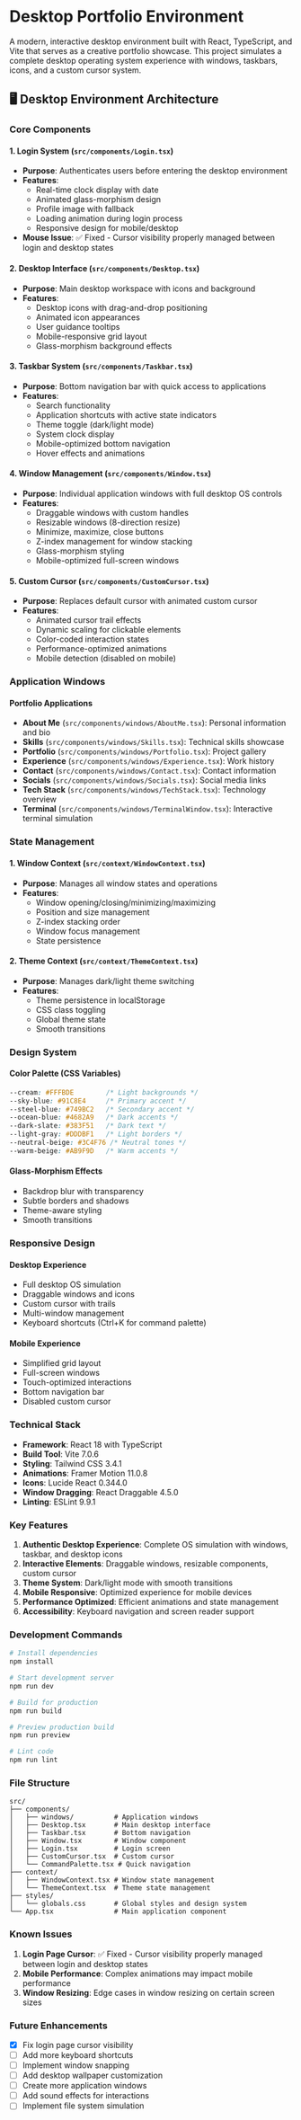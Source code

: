 # Desktop Portfolio Environment

A modern, interactive desktop environment built with React, TypeScript, and Vite that serves as a creative portfolio showcase. This project simulates a complete desktop operating system experience with windows, taskbars, icons, and a custom cursor system.

## 🖥️ Desktop Environment Architecture

### Core Components

#### 1. **Login System** (`src/components/Login.tsx`)

- **Purpose**: Authenticates users before entering the desktop environment
- **Features**:
  - Real-time clock display with date
  - Animated glass-morphism design
  - Profile image with fallback
  - Loading animation during login process
  - Responsive design for mobile/desktop
- **Mouse Issue**: ✅ Fixed - Cursor visibility properly managed between login and desktop states

#### 2. **Desktop Interface** (`src/components/Desktop.tsx`)

- **Purpose**: Main desktop workspace with icons and background
- **Features**:
  - Desktop icons with drag-and-drop positioning
  - Animated icon appearances
  - User guidance tooltips
  - Mobile-responsive grid layout
  - Glass-morphism background effects

#### 3. **Taskbar System** (`src/components/Taskbar.tsx`)

- **Purpose**: Bottom navigation bar with quick access to applications
- **Features**:
  - Search functionality
  - Application shortcuts with active state indicators
  - Theme toggle (dark/light mode)
  - System clock display
  - Mobile-optimized bottom navigation
  - Hover effects and animations

#### 4. **Window Management** (`src/components/Window.tsx`)

- **Purpose**: Individual application windows with full desktop OS controls
- **Features**:
  - Draggable windows with custom handles
  - Resizable windows (8-direction resize)
  - Minimize, maximize, close buttons
  - Z-index management for window stacking
  - Glass-morphism styling
  - Mobile-optimized full-screen windows

#### 5. **Custom Cursor** (`src/components/CustomCursor.tsx`)

- **Purpose**: Replaces default cursor with animated custom cursor
- **Features**:
  - Animated cursor trail effects
  - Dynamic scaling for clickable elements
  - Color-coded interaction states
  - Performance-optimized animations
  - Mobile detection (disabled on mobile)

### Application Windows

#### Portfolio Applications

- **About Me** (`src/components/windows/AboutMe.tsx`): Personal information and bio
- **Skills** (`src/components/windows/Skills.tsx`): Technical skills showcase
- **Portfolio** (`src/components/windows/Portfolio.tsx`): Project gallery
- **Experience** (`src/components/windows/Experience.tsx`): Work history
- **Contact** (`src/components/windows/Contact.tsx`): Contact information
- **Socials** (`src/components/windows/Socials.tsx`): Social media links
- **Tech Stack** (`src/components/windows/TechStack.tsx`): Technology overview
- **Terminal** (`src/components/windows/TerminalWindow.tsx`): Interactive terminal simulation

### State Management

#### 1. **Window Context** (`src/context/WindowContext.tsx`)

- **Purpose**: Manages all window states and operations
- **Features**:
  - Window opening/closing/minimizing/maximizing
  - Position and size management
  - Z-index stacking order
  - Window focus management
  - State persistence

#### 2. **Theme Context** (`src/context/ThemeContext.tsx`)

- **Purpose**: Manages dark/light theme switching
- **Features**:
  - Theme persistence in localStorage
  - CSS class toggling
  - Global theme state
  - Smooth transitions

### Design System

#### Color Palette (CSS Variables)

```css
--cream: #FFFBDE        /* Light backgrounds */
--sky-blue: #91C8E4     /* Primary accent */
--steel-blue: #749BC2   /* Secondary accent */
--ocean-blue: #4682A9   /* Dark accents */
--dark-slate: #383F51   /* Dark text */
--light-gray: #DDDBF1   /* Light borders */
--neutral-beige: #3C4F76 /* Neutral tones */
--warm-beige: #AB9F9D   /* Warm accents */
```

#### Glass-Morphism Effects

- Backdrop blur with transparency
- Subtle borders and shadows
- Theme-aware styling
- Smooth transitions

### Responsive Design

#### Desktop Experience

- Full desktop OS simulation
- Draggable windows and icons
- Custom cursor with trails
- Multi-window management
- Keyboard shortcuts (Ctrl+K for command palette)

#### Mobile Experience

- Simplified grid layout
- Full-screen windows
- Touch-optimized interactions
- Bottom navigation bar
- Disabled custom cursor

### Technical Stack

- **Framework**: React 18 with TypeScript
- **Build Tool**: Vite 7.0.6
- **Styling**: Tailwind CSS 3.4.1
- **Animations**: Framer Motion 11.0.8
- **Icons**: Lucide React 0.344.0
- **Window Dragging**: React Draggable 4.5.0
- **Linting**: ESLint 9.9.1

### Key Features

1. **Authentic Desktop Experience**: Complete OS simulation with windows, taskbar, and desktop icons
2. **Interactive Elements**: Draggable windows, resizable components, custom cursor
3. **Theme System**: Dark/light mode with smooth transitions
4. **Mobile Responsive**: Optimized experience for mobile devices
5. **Performance Optimized**: Efficient animations and state management
6. **Accessibility**: Keyboard navigation and screen reader support

### Development Commands

```bash
# Install dependencies
npm install

# Start development server
npm run dev

# Build for production
npm run build

# Preview production build
npm run preview

# Lint code
npm run lint
```

### File Structure

```
src/
├── components/
│   ├── windows/          # Application windows
│   ├── Desktop.tsx       # Main desktop interface
│   ├── Taskbar.tsx       # Bottom navigation
│   ├── Window.tsx        # Window component
│   ├── Login.tsx         # Login screen
│   ├── CustomCursor.tsx  # Custom cursor
│   └── CommandPalette.tsx # Quick navigation
├── context/
│   ├── WindowContext.tsx # Window state management
│   └── ThemeContext.tsx  # Theme state management
├── styles/
│   └── globals.css       # Global styles and design system
└── App.tsx               # Main application component
```

### Known Issues

1. **Login Page Cursor**: ✅ Fixed - Cursor visibility properly managed between login and desktop states
2. **Mobile Performance**: Complex animations may impact mobile performance
3. **Window Resizing**: Edge cases in window resizing on certain screen sizes

### Future Enhancements

- [x] Fix login page cursor visibility
- [ ] Add more keyboard shortcuts
- [ ] Implement window snapping
- [ ] Add desktop wallpaper customization
- [ ] Create more application windows
- [ ] Add sound effects for interactions
- [ ] Implement file system simulation
